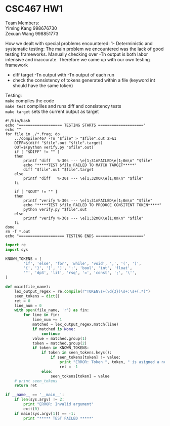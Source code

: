 CSC467 HW1
==========

Team Members:  
Yiming Kang 998676730  
Zexuan Wang 998851773  

How we dealt with special problems encountered:
1- Deterministic and systematic testing:
The main problem we encountered was the lack of good testing frameworks. Manually checking over -Tn output is
both labor intensive and inaccurate. Therefore we came up with our own testing framework
  * diff target -Tn output with -Tn output of each run
  * check the consistency of tokens generated within a file (keyword int should have the same token)

Testing:  
`make` compiles the code  
`make test` compliles and runs diff and consistency tests  
`make target` sets the current output as target  

``` shell
#!/bin/bash
echo "=================== TESTING STARTS ===================="
echo ""
for file in ./*.frag; do
    ../compiler467 -Tn "$file" > "$file".out 2>&1
    DIFF=$(diff "$file".out "$file".target)
    OUT=$(python verify.py "$file".out)
    if [ "$DIFF" != "" ] 
    then
        printf "diff   %-30s --- \e[1;31mFAILED\e[1;0m\n" "$file"
        echo "*****TEST $file FAILED TO MATCH TARGET*****"
        diff "$file".out "$file".target
    else
        printf "diff   %-30s --- \e[1;32mOK\e[1;0m\n" "$file"
    fi

    if [ "$OUT" != "" ] 
    then
        printf "verify %-30s --- \e[1;31mFAILED\e[1;0m\n" "$file"
        echo "*****TEST $file FAILED TO PRODUCE CONSITENT TOKEN*****"
        python verify.py "$file".out
    else
        printf "verify %-30s --- \e[1;32mOK\e[1;0m\n" "$file"
    fi
done
rm -f *.out
echo "==================== TESTING ENDS ====================="
```


```python
import re
import sys

KNOWN_TOKENS = [
        'if', 'else', 'for', 'while', 'void', ',', '(', ')', 
        '{', '}', '[', ']', ':', 'bool', 'int', 'float',
        '"', 'dp3', 'lit', 'rsq', '=', 'const', ';', '\'',
]

def main(file_name):
    lex_output_regex = re.compile(r"TOKEN\s+(\d{3})\s+:\s+(.*)")
    seen_tokens = dict()
    ret = 0
    line_num = 0
    with open(file_name, 'r') as fin:
        for line in fin:
            line_num += 1
            matched = lex_output_regex.match(line)
            if matched is None:
                continue
            value = matched.group(1)
            token = matched.group(2)
            if token in KNOWN_TOKENS:
                if token in seen_tokens.keys():
                    if seen_tokens[token] != value:
                        print "ERROR: Token ", token, " is asigned a new value on line #", str(line_num)
                        ret = -1
                else:
                    seen_tokens[token] = value
    # print seen_tokens
    return ret

if __name__ == '__main__':
    if len(sys.argv) != 2:
        print "ERROR: Invalid argument"
        exit(0)
    if main(sys.argv[1]) == -1:
        print "***** TEST FAILED *****"

```


